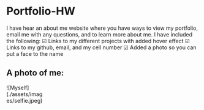 # Portfolio-HW

I have hear an about me website where you have ways to view my portfolio, email me with any questions, and to learn more about me. I have included the following:
&#x2611; Links to my different projects with added hover effect
&#x2611; Links to my github, email, and my cell number
&#x2611; Added a photo so you can put a face to the name

## A photo of me: 

<div style= "width: 100px; height 120px;">
![Myself](./assets/images/selfie.jpeg)
</div>